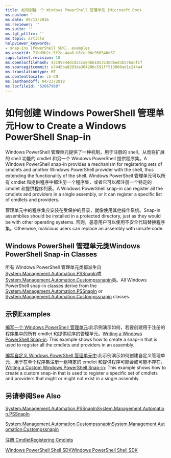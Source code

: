 ```yaml
---
title: 如何创建一个 Windows PowerShell 管理单元 |Microsoft Docs
ms.custom: ''
ms.date: 09/13/2016
ms.reviewer: ''
ms.suite: ''
ms.tgt_pltfrm: ''
ms.topic: article
helpviewer_keywords:
- snap-ins [PowerShell SDK], examples
ms.assetid: 71bd9b2c-5f2e-4aa8-b5fe-08c956540d37
caps.latest.revision: 10
ms.openlocfilehash: 43199544dc02ccae4b61053c30d6ed36576adfcf
ms.sourcegitcommit: e7445ba8203da304286c591ff513900ad1c244a4
ms.translationtype: MT
ms.contentlocale: zh-CN
ms.lasthandoff: 04/23/2019
ms.locfileid: "62067988"
---
```

# <a name="how-to-create-a-windows-powershell-snap-in"></a><span data-ttu-id="b3eb0-102">如何创建 Windows PowerShell 管理单元</span><span class="sxs-lookup"><span data-stu-id="b3eb0-102">How to Create a Windows PowerShell Snap-in</span></span>

<span data-ttu-id="b3eb0-103">Windows PowerShell 管理单元提供了一种机制，用于注册的 shell，从而将扩展的 shell 功能的 cmdlet 和另一个 Windows PowerShell 提供程序集。</span><span class="sxs-lookup"><span data-stu-id="b3eb0-103">A Windows PowerShell snap-in provides a mechanism for registering sets of cmdlets and another Windows PowerShell provider with the shell, thus extending the functionality of the shell.</span></span> <span data-ttu-id="b3eb0-104">Windows PowerShell 管理单元可以所有 cmdlet 和提供程序中都注册一个程序集，或者它可以都注册一个特定的 cmdlet 和提供程序列表。</span><span class="sxs-lookup"><span data-stu-id="b3eb0-104">A Windows PowerShell snap-in can register all the cmdlets and providers in a single assembly, or it can register a specific list of cmdlets and providers.</span></span>

<span data-ttu-id="b3eb0-105">管理单元中的程序集应安装在受保护的目录，就像使用其他操作系统。</span><span class="sxs-lookup"><span data-stu-id="b3eb0-105">Snap-in assemblies should be installed in a protected directory, just as they would be with other operating systems.</span></span> <span data-ttu-id="b3eb0-106">否则，恶意用户可以使用不安全代码替换程序集。</span><span class="sxs-lookup"><span data-stu-id="b3eb0-106">Otherwise, malicious users can replace an assembly with unsafe code.</span></span>

## <a name="windows-powershell-snap-in-classes"></a><span data-ttu-id="b3eb0-107">Windows PowerShell 管理单元类</span><span class="sxs-lookup"><span data-stu-id="b3eb0-107">Windows PowerShell Snap-in Classes</span></span>

<span data-ttu-id="b3eb0-108">所有 Windows PowerShell 管理单元类都派生自[System.Management.Automation.PSSnapIn](/dotnet/api/System.Management.Automation.PSSnapIn)或[System.Management.Automation.Custompssnapin](/dotnet/api/System.Management.Automation.CustomPSSnapIn)类。</span><span class="sxs-lookup"><span data-stu-id="b3eb0-108">All Windows PowerShell snap-in classes derive from the [System.Management.Automation.PSSnapIn](/dotnet/api/System.Management.Automation.PSSnapIn) or [System.Management.Automation.Custompssnapin](/dotnet/api/System.Management.Automation.CustomPSSnapIn) classes.</span></span>

## <a name="examples"></a><span data-ttu-id="b3eb0-109">示例</span><span class="sxs-lookup"><span data-stu-id="b3eb0-109">Examples</span></span>

<span data-ttu-id="b3eb0-110">[编写一个 Windows PowerShell 管理单元](./writing-a-windows-powershell-snap-in.md):此示例演示如何，若要创建用于注册的程序集中的所有 cmdlet 和提供程序的管理单元。</span><span class="sxs-lookup"><span data-stu-id="b3eb0-110">[Writing a Windows PowerShell Snap-in](./writing-a-windows-powershell-snap-in.md): This example shows how to create a snap-in that is used to register all the cmdlets and providers in an assembly.</span></span>

<span data-ttu-id="b3eb0-111">[编写自定义 Windows PowerShell 管理单元中](./writing-a-custom-windows-powershell-snap-in.md):此示例演示如何创建自定义管理单元，用于在单个程序集注册一组特定的 cmdlet 和提供程序可能会或可能不存在。</span><span class="sxs-lookup"><span data-stu-id="b3eb0-111">[Writing a Custom Windows PowerShell Snap-in](./writing-a-custom-windows-powershell-snap-in.md): This example shows how to create a custom snap-in that is used to register a specific set of cmdlets and providers that might or might not exist in a single assembly.</span></span>

## <a name="see-also"></a><span data-ttu-id="b3eb0-112">另请参阅</span><span class="sxs-lookup"><span data-stu-id="b3eb0-112">See Also</span></span>

[<span data-ttu-id="b3eb0-113">System.Management.Automation.PSSnapIn</span><span class="sxs-lookup"><span data-stu-id="b3eb0-113">System.Management.Automation.PSSnapIn</span></span>](/dotnet/api/System.Management.Automation.PSSnapIn)

[<span data-ttu-id="b3eb0-114">System.Management.Automation.Custompssnapin</span><span class="sxs-lookup"><span data-stu-id="b3eb0-114">System.Management.Automation.Custompssnapin</span></span>](/dotnet/api/System.Management.Automation.CustomPSSnapIn)

[<span data-ttu-id="b3eb0-115">注册 Cmdlet</span><span class="sxs-lookup"><span data-stu-id="b3eb0-115">Registering Cmdlets</span></span>](./registering-cmdlets.md)

[<span data-ttu-id="b3eb0-116">Windows PowerShell Shell SDK</span><span class="sxs-lookup"><span data-stu-id="b3eb0-116">Windows PowerShell Shell SDK</span></span>](../windows-powershell-reference.md)
